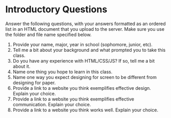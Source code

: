 # Introductory Questions
Answer the following questions, with your answers formatted as an ordered list in an HTML document that you upload to the server. Make sure you use the folder and file name specified below.

1. Provide your name, major, year in school (sophomore, junior, etc).
2. Tell me a bit about your background and what prompted you to take this class.
3. Do you have any experience with HTML/CSS/JS? If so, tell me a bit about it.
4. Name one thing you hope to learn in this class.
5. Name one way you expect designing for screen to be different from designing for paper.
6. Provide a link to a website you think exemplifies effective design. Explain your choice.
7. Provide a link to a website you think exemplifies effective communication. Explain your choice.
8. Provide a link to a website you think works well. Explain your choice.
